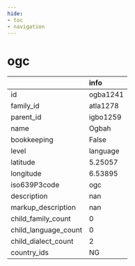 ```yaml
---
hide:
- toc
- navigation
---
```

# ogc
|                      | info     |
|:---------------------|:---------|
| id                   | ogba1241 |
| family_id            | atla1278 |
| parent_id            | igbo1259 |
| name                 | Ogbah    |
| bookkeeping          | False    |
| level                | language |
| latitude             | 5.25057  |
| longitude            | 6.53895  |
| iso639P3code         | ogc      |
| description          | nan      |
| markup_description   | nan      |
| child_family_count   | 0        |
| child_language_count | 0        |
| child_dialect_count  | 2        |
| country_ids          | NG       |